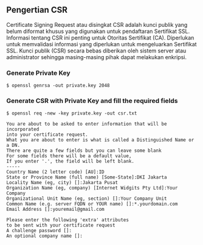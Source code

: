 ## Pengertian CSR
Certificate Signing Request atau disingkat CSR adalah kunci publik yang belum diformat khusus yang digunakan untuk pendaftaran Sertifikat SSL. Informasi tentang CSR ini penting untuk Otoritas Sertifikat (CA). Diperlukan untuk memvalidasi informasi yang diperlukan untuk mengeluarkan Sertifikat SSL. Kunci publik (CSR) secara bebas diberikan oleh sistem server atau administrator sehingga masing-masing pihak dapat melakukan enkripsi.

### Generate Private Key

```shell
$ openssl genrsa -out private.key 2048
```

### Generate CSR with Private Key and fill the required fields

```shell
$ openssl req -new -key private.key -out csr.txt

You are about to be asked to enter information that will be incorporated
into your certificate request.
What you are about to enter is what is called a Distinguished Name or a DN.
There are quite a few fields but you can leave some blank
For some fields there will be a default value,
If you enter '.', the field will be left blank.
-----
Country Name (2 letter code) [AU]:ID
State or Province Name (full name) [Some-State]:DKI Jakarta
Locality Name (eg, city) []:Jakarta Pusat
Organization Name (eg, company) [Internet Widgits Pty Ltd]:Your Company
Organizational Unit Name (eg, section) []:Your Company Unit
Common Name (e.g. server FQDN or YOUR name) []:*.yourdomain.com
Email Address []:youremail@gmail.com

Please enter the following 'extra' attributes
to be sent with your certificate request
A challenge password []:
An optional company name []:
```